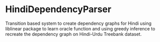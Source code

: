 # HindiDependencyParser

Transition based system to create dependency graphs for Hindi using liblinear package to learn oracle function and using greedy inference to recreate the dependency graph on Hindi-Urdu Treebank dataset.
